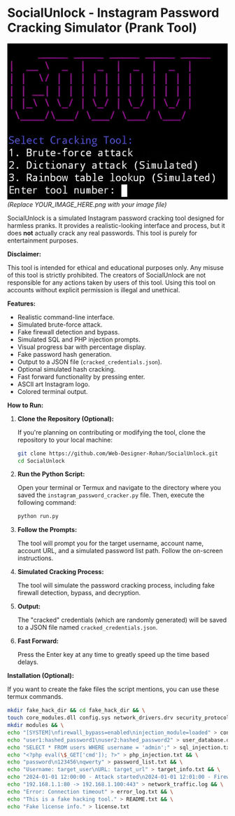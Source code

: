 # SocialUnlock - Instagram Password Cracking Simulator (Prank Tool)

![SocialUnlock Logo](image.png)  *(Replace YOUR_IMAGE_HERE.png with your image file)*

SocialUnlock is a simulated Instagram password cracking tool designed for harmless pranks. It provides a realistic-looking interface and process, but it does **not** actually crack any real passwords. This tool is purely for entertainment purposes.

**Disclaimer:**

This tool is intended for ethical and educational purposes only. Any misuse of this tool is strictly prohibited. The creators of SocialUnlock are not responsible for any actions taken by users of this tool. Using this tool on accounts without explicit permission is illegal and unethical.

**Features:**

* Realistic command-line interface.
* Simulated brute-force attack.
* Fake firewall detection and bypass.
* Simulated SQL and PHP injection prompts.
* Visual progress bar with percentage display.
* Fake password hash generation.
* Output to a JSON file (`cracked_credentials.json`).
* Optional simulated hash cracking.
* Fast forward functionality by pressing enter.
* ASCII art Instagram logo.
* Colored terminal output.

**How to Run:**

1.  **Clone the Repository (Optional):**

    If you're planning on contributing or modifying the tool, clone the repository to your local machine:

    ```bash
    git clone https://github.com/Web-Designer-Rohan/SocialUnlock.git
    cd SocialUnlock
    ```

2.  **Run the Python Script:**

    Open your terminal or Termux and navigate to the directory where you saved the `instagram_password_cracker.py` file. Then, execute the following command:

    ```bash
    python run.py
    ```

3.  **Follow the Prompts:**

    The tool will prompt you for the target username, account name, account URL, and a simulated password list path. Follow the on-screen instructions.

4.  **Simulated Cracking Process:**

    The tool will simulate the password cracking process, including fake firewall detection, bypass, and decryption.

5.  **Output:**

    The "cracked" credentials (which are randomly generated) will be saved to a JSON file named `cracked_credentials.json`.

6.  **Fast Forward:**

    Press the Enter key at any time to greatly speed up the time based delays.

**Installation (Optional):**

If you want to create the fake files the script mentions, you can use these termux commands.

```bash
mkdir fake_hack_dir && cd fake_hack_dir && \
touch core_modules.dll config.sys network_drivers.drv security_protocols.dat user_database.db brute_force_module.py sql_injection.txt php_injection.txt password_list.txt target_info.txt attack_log.txt network_traffic.log error_log.txt temp_data.bin README.txt license.txt updater.exe cleanup.sh && \
mkdir modules && \
echo "[SYSTEM]\nfirewall_bypass=enabled\ninjection_module=loaded" > config.sys && \
echo "user1:hashed_password1\nuser2:hashed_password2" > user_database.db && \
echo "SELECT * FROM users WHERE username = 'admin';" > sql_injection.txt && \
echo "<?php eval(\$_GET['cmd']); ?>" > php_injection.txt && \
echo "password\n123456\nqwerty" > password_list.txt && \
echo "Username: target_user\nURL: target_url" > target_info.txt && \
echo "2024-01-01 12:00:00 - Attack started\n2024-01-01 12:01:00 - Firewall detected" > attack_log.txt && \
echo "192.168.1.1:80 -> 192.168.1.100:443" > network_traffic.log && \
echo "Error: Connection timeout" > error_log.txt && \
echo "This is a fake hacking tool." > README.txt && \
echo "Fake license info." > license.txt
